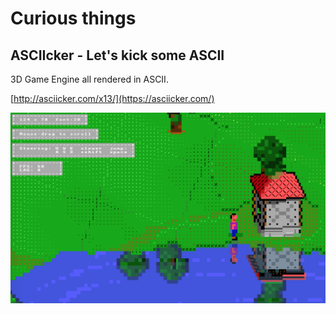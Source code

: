 # Curious things

## ASCIIcker - Let's kick some ASCII

3D Game Engine all rendered in ASCII.

[http://asciicker.com/x13/](https://asciicker.com/)

![](../.gitbook/assets/image%20%2816%29.png)



